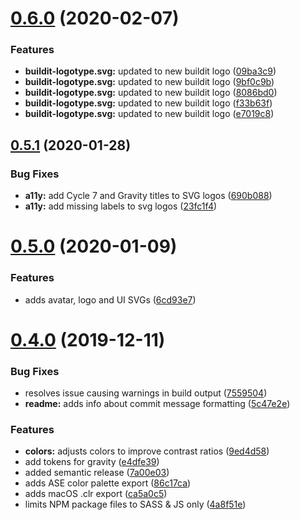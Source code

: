 # [0.6.0](https://github.com/buildit/gravity-particles/compare/v0.5.1...v0.6.0) (2020-02-07)


### Features

* **buildit-logotype.svg:** updated to new buildit logo ([09ba3c9](https://github.com/buildit/gravity-particles/commit/09ba3c9863b7087b9f6f9d9e064b10786baf8b84))
* **buildit-logotype.svg:** updated to new buildit logo ([9bf0c9b](https://github.com/buildit/gravity-particles/commit/9bf0c9bc0afab084f7d2af1810b55d1aefcc1784))
* **buildit-logotype.svg:** updated to new buildit logo ([8086bd0](https://github.com/buildit/gravity-particles/commit/8086bd009db0b0f9bb840373cb3d6efdbedc13bd))
* **buildit-logotype.svg:** updated to new buildit logo ([f33b63f](https://github.com/buildit/gravity-particles/commit/f33b63f0c5b4d5c3e903e1281ef14989952b2f89))
* **buildit-logotype.svg:** updated to new buildit logo ([e7019c8](https://github.com/buildit/gravity-particles/commit/e7019c808e4bcf9f0779daf6e6ffb44ee637cc89))

## [0.5.1](https://github.com/buildit/gravity-particles/compare/v0.5.0...v0.5.1) (2020-01-28)


### Bug Fixes

* **a11y:** add Cycle 7 and Gravity titles to SVG logos ([690b088](https://github.com/buildit/gravity-particles/commit/690b0881b6a80e3abfec99ea637951b9fa44e1ca))
* **a11y:** add missing labels to svg logos ([23fc1f4](https://github.com/buildit/gravity-particles/commit/23fc1f40345dcef57608e63cfeb515f42f24d758))

# [0.5.0](https://github.com/buildit/gravity-particles/compare/v0.4.0...v0.5.0) (2020-01-09)


### Features

* adds avatar, logo and UI SVGs ([6cd93e7](https://github.com/buildit/gravity-particles/commit/6cd93e7e6e28cbea7de33d8c77ef9ca29bec80cc))

# [0.4.0](https://github.com/buildit/gravity-particles/compare/v0.3.0...v0.4.0) (2019-12-11)


### Bug Fixes

* resolves issue causing warnings in build output ([7559504](https://github.com/buildit/gravity-particles/commit/7559504415cbe99a3d0901b0ecf552e7fa84dfed))
* **readme:** adds info about commit message formatting ([5c47e2e](https://github.com/buildit/gravity-particles/commit/5c47e2e115b22fb5cf1b265145fa25be79ef8cea))


### Features

* **colors:** adjusts colors to improve contrast ratios ([9ed4d58](https://github.com/buildit/gravity-particles/commit/9ed4d5801b72d85f426532ee6331ccaf1ccf5191))
* add tokens for gravity ([e4dfe39](https://github.com/buildit/gravity-particles/commit/e4dfe39d7af296fb9f93929ed62f4e257064ad08))
* added semantic release ([7a00e03](https://github.com/buildit/gravity-particles/commit/7a00e03e164f365c512ee89cc572d32446772c98))
* adds ASE color palette export ([86c17ca](https://github.com/buildit/gravity-particles/commit/86c17ca31f645d67de182eb65023ca89f322048d))
* adds macOS .clr export ([ca5a0c5](https://github.com/buildit/gravity-particles/commit/ca5a0c53be2f54b24a4283df62f00f57a89ff25d))
* limits NPM package files to SASS & JS only ([4a8f51e](https://github.com/buildit/gravity-particles/commit/4a8f51ecda9a23be6e6a48a5c6fe9584e16e9f1a))
